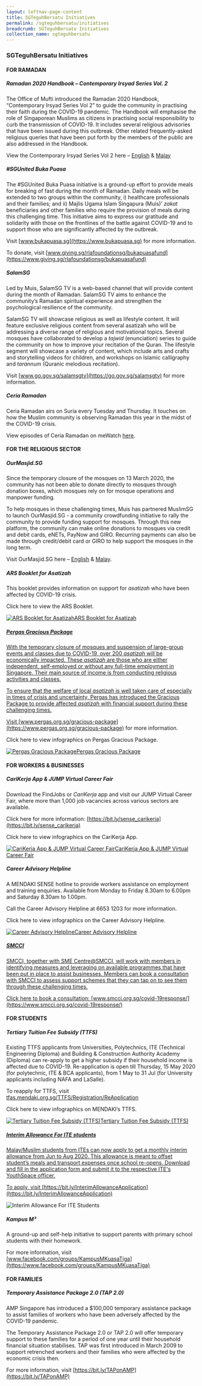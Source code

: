 ```yaml
---
layout: leftnav-page-content
title: SGTeguhBersatu Initiatives
permalink: /sgteguhbersatu/initiatives
breadcrumb: SGTeguhBersatu Initiatives
collection_name: sgteguhbersatu
---
```


### **SGTeguhBersatu Initiatives**

#### **FOR RAMADAN**

##### **Ramadan 2020 Handbook – Contemporary Irsyad Series Vol. 2**
The Office of Mufti introduced the Ramadan 2020 Handbook, “Contemporary Irsyad Series Vol 2” to guide the community in practising their faith during the COVID-19 pandemic. The Handbook will emphasise the role of Singaporean Muslims as citizens in practising social responsibility to curb the transmission of COVID-19. It includes several religious advisories that have been issued during this outbreak. Other related frequently-asked religious queries that have been put forth by the members of the public are also addressed in the Handbook.

View the Contemporary Irsyad Series Vol 2 here – [English](https://bit.ly/3cdBdlO) & [Malay](https://bit.ly/2YuXbgd)
  
##### **#SGUnited Buka Puasa**
The #SGUnited Buka Puasa initiative is a ground-up effort to provide meals for breaking of fast during the month of Ramadan. Daily meals will be extended to two groups within the community, i) healthcare professionals and their families; and ii) Majlis Ugama Islam Singapura (Muis)’ *zakat* beneficiaries and other families who require the provision of meals during this challenging time. This initiative aims to express our gratitude and solidarity with those on the frontlines of the battle against COVID-19 and to support those who are significantly affected by the outbreak.

Visit [www.bukapuasa.sg](https://www.bukapuasa.sg) for more information. 

To donate, visit [www.giving.sg/rlafoundationsg/bukapuasafund](https://www.giving.sg/rlafoundationsg/bukapuasafund) 

##### **SalamSG**
Led by Muis, SalamSG TV is a web-based channel that will provide content during the month of Ramadan. SalamSG TV aims to enhance the community’s Ramadan spiritual experience and strengthen the psychological resilience of the community. 

SalamSG TV will showcase religious as well as lifestyle content. It will feature exclusive religious content from several asatizah who will be addressing a diverse range of religious and motivational topics. Several mosques have collaborated to develop a *tajwid* (enunciation) series to guide the community on how to improve your recitation of the Quran. The lifestyle segment will showcase a variety of content, which include arts and crafts and storytelling videos for children, and workshops on Islamic calligraphy and *tarannum* (Quranic melodious recitation).

Visit [www.go.gov.sg/salamsgtv](https://go.gov.sg/salamsgtv) for more information. 

##### **Ceria Ramadan**
Ceria Ramadan airs on Suria every Tuesday and Thursday. It touches on how the Muslim community is observing Ramadan this year in the midst of the COVID-19 crisis. 

View episodes of Ceria Ramadan on meWatch [here](https://www.mewatch.sg/en/series/ceria-ramadan/ep1/938808).

#### **FOR THE RELIGIOUS SECTOR**

##### **OurMasjid.SG**
Since the temporary closure of the mosques on 13 March 2020, the community has not been able to donate directly to mosques through donation boxes, which mosques rely on for mosque operations and manpower funding. 

To help mosques in these challenging times, Muis has partnered MuslimSG to launch OurMasjid.SG - a community crowdfunding initiative to rally the community to provide funding support for mosques. Through this new platform, the community can make online donations to mosques via credit and debit cards, eNETs, PayNow and GIRO. Recurring payments can also be made through credit/debit card or GIRO to help support the mosques in the long term.  

Visit OurMasjid.SG here – [English](https://ourmasjid.sg) & [Malay](https://ourmasjid.sg/ms/ourmasjid-home-ml/). 

##### **ARS Booklet for Asatizah**
This booklet provides information on support for *asatizah* who have been affected by COVID-19 crisis.

Click here to view the ARS Booklet.

 <a href="/images/PDF/SUPPORT_ASATIZAH_2.5MB.pdf" class="project-link no-pdf-icon" target="_blank">
  <img src="/images/SUPPORT_ASATIZAH_THUMB_319KB.jpg" alt="ARS Booklet for Asatizah">ARS Booklet for Asatizah
  
##### **Pergas Gracious Package**
With the temporary closure of mosques and suspension of large-group events and classes due to COVID-19, over 200 *asatizah* will be economically impacted. These *asatizah* are those who are either independent, self-employed or without any full-time employment in Singapore. Their main source of income is from conducting religious activities and classes.

To ensure that the welfare of local *asatizah* is well taken care of especially in times of crisis and uncertainty, Pergas has introduced the Gracious Package to provide affected *asatizah* with financial support during these challenging times. 

Visit [www.pergas.org.sg/gracious-package](https://www.pergas.org.sg/gracious-package) for more information.

Click here to view infographics on Pergas Gracious Package.

<a href="/images/PDF/PERGAS_230KB.pdf" class="project-link no-pdf-icon" target="_blank">
  <img src="/images/PERGAS_THUMB_17KB.jpg" alt="Pergas Gracious Package">Pergas Gracious Package
</a>

#### **FOR WORKERS & BUSINESSES**

##### **CariKerja App & JUMP Virtual Career Fair**
Download the FindJobs or *CariKerja* app and visit our JUMP Virtual Career Fair, where more than 1,000 job vacancies across various sectors are available. 

Click here for more information: [https://bit.ly/sense_carikerja](https://bit.ly/sense_carikerja)

Click here to view infographics on the CariKerja App. 

<a href="/images/PDF/CARIKERJA_APP_AND_JUMP_VIRTUAL_CAREER_FAIR_476KB.pdf" class="project-link no-pdf-icon" target="_blank">
  <img src="/images/CARIKERJA_APP_AND_JUMP_VIRTUAL_CAREER_FAIR_274KB.jpg" alt="CariKerja App & JUMP Virtual Career Fair">CariKerja App & JUMP Virtual Career Fair
</a>

##### **Career Advisory Helpline**
A MENDAKI SENSE hotline to provide workers assistance on employment and training enquiries. 
Available from Monday to Friday 8.30am to 6.00pm and Saturday 8.30am to 1.00pm.

Call the Career Advisory Helpline at 6653 1203 for more information.  

Click here to view infographics on the Career Advisory Helpline.

<a href="/images/PDF/CAREER_ADVISORY_HELPLINE_122KB.pdf" class="project-link no-pdf-icon" target="_blank">
  <img src="/images/CAREER_ADVISORY_HELPLINE_THUMB_426KB.jpg" alt="Career Advisory Helpline">Career Advisory Helpline

##### **SMCCI**
SMCCI, together with SME Centre@SMCCI, will work with members in identifying measures and leveraging on available programmes that have been put in place to assist businesses. Members can book a consultation with SMCCI to assess support schemes that they can tap on to see them through these challenging times.

Click here to book a consultation: [www.smcci.org.sg/covid-19response/](https://www.smcci.org.sg/covid-19response/)

#### **FOR STUDENTS**

##### **Tertiary Tuition Fee Subsidy (TTFS)**
Existing TTFS applicants from Universities, Polytechnics, ITE (Technical Engineering Diploma) and Building & Construction Authority Academy (Diploma) can re-apply to get a higher subsidy if their household income is affected due to COVID-19. Re-application is open till Thursday, 15 May 2020 (for polytechnic, ITE & BCA applicants), from 1 May to 31 Jul (for University applicants including NAFA and LaSalle).

To reapply for TTFS, visit [tfas.mendaki.org.sg/TTFS/Registration/ReApplication](https://tfas.mendaki.org.sg/TTFS/Registration/ReApplication) 

Click here to view infographics on MENDAKI’s TTFS. 

<a href="/images/PDF/TTFS_MENDAKI_4.9MB.pdf" class="project-link no-pdf-icon" target="_blank">
  <img src="/images/TTFS_MENDAKI_THUMB_257KB.jpg" alt="Tertiary Tuition Fee Subsidy (TTFS)">Tertiary Tuition Fee Subsidy (TTFS)
  
##### **Interim Allowance For ITE students**
Malay/Muslim students from ITEs can now apply to get a monthly interim allowance from Jun to Aug 2020. This allowance is meant to offset student’s meals and transport expenses once school re-opens. Download and fill in the application form and submit it to the respective ITE's YouthSpace officer.

To apply, visit [https://bit.ly/InterimAllowanceApplication](https://bit.ly/InterimAllowanceApplication)

<img src="/images/COMBINED_INTERIM_ALLOWANCE_FOR_ITE STUDENTS_TWO_647KB.jpg" alt="Interim Allowance For ITE Students">
  
##### **Kampus M³**
A ground-up and self-help initiative to support parents with primary school students with their homework.

For more information, visit [www.facebook.com/groups/KampusMKuasaTiga](https://www.facebook.com/groups/KampusMKuasaTiga)

#### **FOR FAMILIES**

##### **Temporary Assistance Package 2.0 (TAP 2.0)**
AMP Singapore has introduced a $100,000 temporary assistance package to assist families of workers who have been adversely affected by the COVID-19 pandemic.

The Temporary Assistance Package 2.0 or TAP 2.0 will offer temporary support to these families for a period of one year until their household financial situation stabilises. TAP was first introduced in March 2009 to support retrenched workers and their families who were affected by the economic crisis then.

For more information, visit [https://bit.ly/TAPonAMP](https://bit.ly/TAPonAMP)
